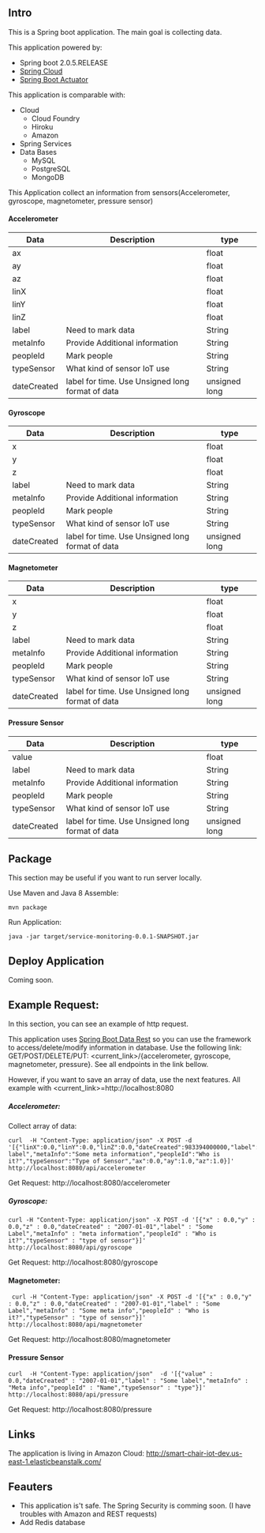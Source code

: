 Intro
-----
This is a Spring boot application. The main goal is collecting data.

This application powered by:

* Spring boot 2.0.5.RELEASE
* [Spring Cloud](http://projects.spring.io/spring-cloud/)
* [Spring Boot Actuator](https://docs.spring.io/spring-boot/docs/current/reference/html/production-ready-endpoints.html)

This application is comparable with:

* Cloud
    * Cloud Foundry
    * Hiroku
    * Amazon
* Spring Services
* Data Bases
    * MySQL
    * PostgreSQL
    * MongoDB


This Application collect an information from sensors(Accelerometer, gyroscope, magnetometer, pressure sensor)

#### Accelerometer

Data | Description | type
--- | --- | ---
ax | |float
ay | | float
az | | float
linX | | float
linY | | float
linZ | | float
label | Need to mark data | String
metaInfo | Provide Additional information | String
peopleId | Mark people | String
typeSensor | What kind of sensor IoT use | String
dateCreated | label for time. Use Unsigned long format of data | unsigned long

#### Gyroscope

Data | Description | type
--- | --- | ---
x | | float
y | | float
z | | float
label | Need to mark data | String
metaInfo | Provide Additional information | String
peopleId | Mark people | String
typeSensor | What kind of sensor IoT use | String
dateCreated | label for time. Use Unsigned long format of data | unsigned long

#### Magnetometer

Data | Description | type
--- | --- | ---
x | | float
y | | float
z | | float
label | Need to mark data | String
metaInfo | Provide Additional information | String
peopleId | Mark people | String
typeSensor | What kind of sensor IoT use | String
dateCreated | label for time. Use Unsigned long format of data | unsigned long

#### Pressure Sensor

Data | Description | type
--- | --- | ---
value | | float
label | Need to mark data | String
metaInfo | Provide Additional information | String
peopleId | Mark people | String
typeSensor | What kind of sensor IoT use | String
dateCreated | label for time. Use Unsigned long format of data | unsigned long


Package
-------
This section may be useful if you want to run server locally.

Use Maven and Java 8 Assemble:
```
mvn package
```
Run Application:
```
java -jar target/service-monitoring-0.0.1-SNAPSHOT.jar
```


Deploy Application
------------------
Coming soon.

Example Request:
----------------
In this section, you can see an example of http request.

This application uses [Spring Boot Data Rest](https://docs.spring.io/spring-data/rest/docs/current/reference/html/)
 so you can use the framework to access/delete/modify information in database. Use the following link:
 GET/POST/DELETE/PUT: <current_link>/{accelerometer, gyroscope, magnetometer, pressure}. See all endpoints in the link bellow.

 However, if you want to save an array of data, use the next features. All example with <current_link>=http://localhost:8080

##### Accelerometer:
Collect array of data:
```
curl  -H "Content-Type: application/json" -X POST -d '[{"linX":0.0,"linY":0.0,"linZ":0.0,"dateCreated":983394000000,"label":"Some label","metaInfo":"Some meta information","peopleId":"Who is it?","typeSensor":"Type of Sensor","ax":0.0,"ay":1.0,"az":1.0}]' http://localhost:8080/api/accelerometer
```
Get Request:
http://localhost:8080/accelerometer
##### Gyroscope:

```
curl -H "Content-Type: application/json" -X POST -d '[{"x" : 0.0,"y" : 0.0,"z" : 0.0,"dateCreated" : "2007-01-01","label" : "Some Label","metaInfo" : "meta information","peopleId" : "Who is it?","typeSensor" : "type of sensor"}]' http://localhost:8080/api/gyroscope
```
Get Request:
http://localhost:8080/gyroscope

#### Magnetometer:
```
 curl -H "Content-Type: application/json" -X POST -d '[{"x" : 0.0,"y" : 0.0,"z" : 0.0,"dateCreated" : "2007-01-01","label" : "Some Label","metaInfo" : "Some meta info","peopleId" : "Who is it?","typeSensor" : "type of sensor"}]' http://localhost:8080/api/magnetometer
```
Get Request:
http://localhost:8080/magnetometer

#### Pressure Sensor

```
curl  -H "Content-Type: application/json"  -d '[{"value" : 0.0,"dateCreated" : "2007-01-01","label" : "Some label","metaInfo" : "Meta info","peopleId" : "Name","typeSensor" : "type"}]' http://localhost:8080/api/pressure
```
Get Request:
http://localhost:8080/pressure

Links
-----
The application  is living in Amazon Cloud: http://smart-chair-iot-dev.us-east-1.elasticbeanstalk.com/

Feauters
--------
* This application is't safe. The Spring Security is comming soon. (I have troubles with Amazon and REST requests)
* Add Redis database